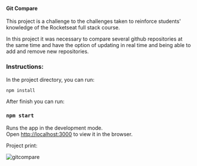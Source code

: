 #### Git Compare

This project is a challenge to the challenges taken to reinforce students' knowledge of the Rocketseat full stack course.

In this project it was necessary to compare several github repositories at the same time and have the option of updating in real time and being able to add and remove new repositories.

### Instructions:

In the project directory, you can run:

`npm install`

After finish you can run:

### `npm start`

Runs the app in the development mode.<br>
Open [http://localhost:3000](http://localhost:3000) to view it in the browser.

Project print:

![gitcompare](https://user-images.githubusercontent.com/47576846/63372108-db49d500-c35b-11e9-9cd5-6a2164f2df24.png)
